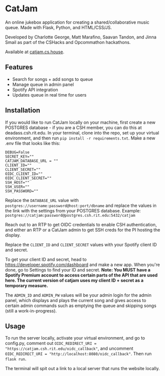 # CatJam

An online jukebox application for creating a shared/collaborative music queue.
Made with Flask, Python, and HTML/CSS/JS.

Developed by Charlotte George, Matt Marafino, Saavan Tandon, and Jinna Smail as part of the CSHacks and Opcommathon hackathons.

Available at [catjam.cs.house](catjam.cs.house).

## Features
- Search for songs + add songs to queue
- Manage queue in admin panel
- Spotify API integration
- Updates queue in real time for users

## Installation

If you would like to run CatJam locally on your machine, first create a new POSTGRES database - if you are a CSH member, you can do this at deadass.csh.rit.edu.
In your terminal, clone into the repo, set up your virtual environment, and then run `pip install -r requirements.txt`.
Make a new .env file that looks like this:

```
DEBUG=False
SECRET_KEY=""
CATJAM_DATABASE_URL = ""
CLIENT_ID=""
CLIENT_SECRET=""
OIDC_CLIENT_ID=""
OIDC_CLIENT_SECRET=""
SSH_HOST=""
SSH_USER=""
SSH_PASSWORD=""
```

Replace the `DATABASE_URL` value with `postgres://username:password@host:port/dbname` and replace the values in the link with the settings from your POSTGRES database.
Example: `postgres://catjam:password@postgres.csh.rit.edu:5432/catjam`

Reach out to an RTP to get OIDC credentials to enable CSH authentication, and either an RTP or a CatJam admin to get SSH creds for the PI hosting the display.

Replace the `CLIENT_ID` and `CLIENT_SECRET` values with your Spotify client ID and secret.

To get your client ID and secret, head to https://developer.spotify.com/dashboard and make a new app. When you're done, go to Settings to find your ID and secret.
**Note: You MUST have a Spotify Premium account to access certain parts of the API that are used here. The current version of catjam uses my client ID + secret as a temporary measure.**

The `ADMIN_ID` and `ADMIN_PW` values will be your admin login for the admin panel, which displays and plays the current song and gives access to certain admin commands such as emptying the queue and skipping songs (still a work-in-progress).  

## Usage

To run the server locally, activate your virtual environment, and go to config.py, comment out `OIDC_REDIRECT_URI = "https://catjam.csh.rit.edu/oidc_callback"`, and uncomment `OIDC_REDIRECT_URI = "http://localhost:8080/oidc_callback"`. Then run `flask run`.

The terminal will spit out a link to a local server that runs the website locally.
